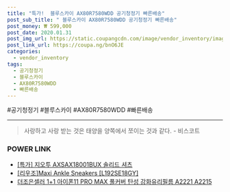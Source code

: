 ```yaml
--- 
title: "특가!  블루스카이 AX80R7580WDD 공기청정기 빠른배송" 
post_sub_title: " 블루스카이 AX80R7580WDD 공기청정기 빠른배송" 
post_money: ₩ 599,000 
post_date: 2020.01.31 
post_img_url: https://static.coupangcdn.com/image/vendor_inventory/images/2019/03/07/12/4/a4bb76cb-6110-47ac-851a-8e9bab684dc9.jpg 
post_link_url: https://coupa.ng/bnO6JE 
categories: 
  - vendor_inventory 
tags: 
  - 공기청정기 
  - 블루스카이 
  - AX80R7580WDD 
  - 빠른배송 
--- 
```

  #공기청정기 #블루스카이 #AX80R7580WDD #빠른배송 
<hr> 

> 사랑하고 사랑 받는 것은 태양을 양쪽에서 쪼이는 것과 같다. - 비스코트 


### POWER LINK

* <a href="https://blog.naver.com/sakai111/221791340833" target="_blank">[특가] 지오투 AXSAX18001BUX 솔리드 셔츠</a>
* <a href="https://blog.naver.com/sakai111/221784444207" target="_blank">[리우조]Maxi Ankle Sneakers [L192SE18GY]</a>
* <a href="https://blog.naver.com/fasyy4321/221783430397" target="_blank">더조은셀러 1+1 아이폰11 PRO MAX 풀커버 탄성 강화유리필름 A2221 A2215 </a>
